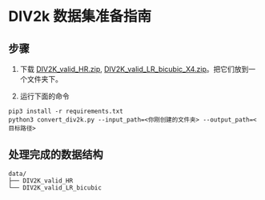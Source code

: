 # DIV2k 数据集准备指南

## 步骤

1. 下载 [DIV2K_valid_HR.zip](http://data.vision.ee.ethz.ch/cvl/DIV2K/DIV2K_valid_LR_bicubic_X4.zip), [DIV2K_valid_LR_bicubic_X4.zip](http://data.vision.ee.ethz.ch/cvl/DIV2K/DIV2K_valid_HR.zip)。把它们放到一个文件夹下。

2. 运行下面的命令

```shell
pip3 install -r requirements.txt
python3 convert_div2k.py --input_path=<你刚创建的文件夹> --output_path=<目标路径>
```

## 处理完成的数据结构

```shell
data/
├── DIV2K_valid_HR
└── DIV2K_valid_LR_bicubic
```

